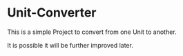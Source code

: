 # Unit-Converter
This is a simple Project to convert from one Unit to another.

It is possible it will be further improved later.
